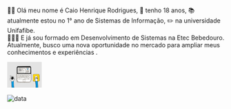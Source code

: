 🙋‍♂️ Olá meu nome é Caio Henrique Rodrigues, 🎂 tenho 18 anos, 📚 atualmente estou no 1° ano de Sistemas de  Informação, ✏️  na universidade Unifafibe.
</br>
👨🏽‍🎓 E já sou formado em Desenvolvimento de Sistemas na Etec Bebedouro.
</br>
 Atualmente, busco uma nova oportunidade no mercado para ampliar meus conhecimentos e experiências .
 <p>
 <img width="80" height="60" src="gif.gif">
 </p>

![data](https://github-readme-stats.vercel.app/api?username=caiorodrigues10&show_icons=true&theme=tokyonight)






















<!--
**caiorodrigues10/caiorodrigues10** is a ✨ _special_ ✨ repository because its `README.md` (this file) appears on your GitHub profile.

Here are some ideas to get you started:

- 🔭 I’m currently working on ...
- 🌱 I’m currently learning ...
- 👯 I’m looking to collaborate on ...
- 🤔 I’m looking for help with ...
- 💬 Ask me about ...
- 📫 How to reach me: ...
- 😄 Pronouns: ...
- ⚡ Fun fact: ...
-->
